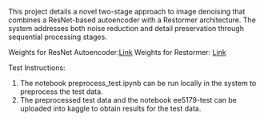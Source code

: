 This project details a novel two-stage approach to image denoising that combines a ResNet-based autoencoder with a Restormer architecture. The system addresses both noise reduction and detail preservation through sequential processing stages.

Weights for ResNet Autoencoder:[Link](https://drive.google.com/file/d/1Tl9l_TPK0kS-Dmlxy5nMG-oambSR2--y/view?usp=drive_link)
Weights for Restormer: [Link](https://drive.google.com/file/d/1ZURmMIBmZ2Uj-QZx2sStDAQ1E4x_jAUR/view?usp=drive_link)

Test Instructions:
1. The notebook preprocess_test.ipynb can be run locally in the system to preprocess the test data.
2. The preprocessed test data and the notebook ee5179-test can be uploaded into kaggle to obtain results for the test data.
   

